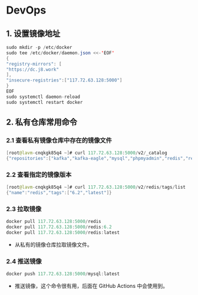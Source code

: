 # DevOps

## 1. 设置镜像地址

```java
sudo mkdir -p /etc/docker
sudo tee /etc/docker/daemon.json <<-'EOF'
{
"registry-mirrors": [
"https://dc.j8.work"
],
"insecure-registries":["117.72.63.128:5000"]
}
EOF
sudo systemctl daemon-reload
sudo systemctl restart docker
```

## 2. 私有仓库常用命令

### 2.1 查看私有镜像仓库中存在的镜像文件

```java
[root@lavm-cnqkgk85q4 ~]# curl 117.72.63.128:5000/v2/_catalog
{"repositories":["kafka","kafka-eagle","mysql","phpmyadmin","redis","registry"]}
```

### 2.2 查看指定的镜像版本

```java
[root@lavm-cnqkgk85q4 ~]# curl 117.72.63.128:5000/v2/redis/tags/list
{"name":"redis","tags":["6.2","latest"]}
```

### 2.3 拉取镜像

```java
docker pull 117.72.63.128:5000/redis
docker pull 117.72.63.128:5000/redis:6.2
docker pull 117.72.63.128:5000/redis:latest
```

- 从私有的镜像仓库拉取镜像文件。

### 2.4 推送镜像

```java
docker push 117.72.63.128:5000/mysql:latest
```

- 推送镜像，这个命令很有用，后面在 GitHub Actions 中会使用到。
